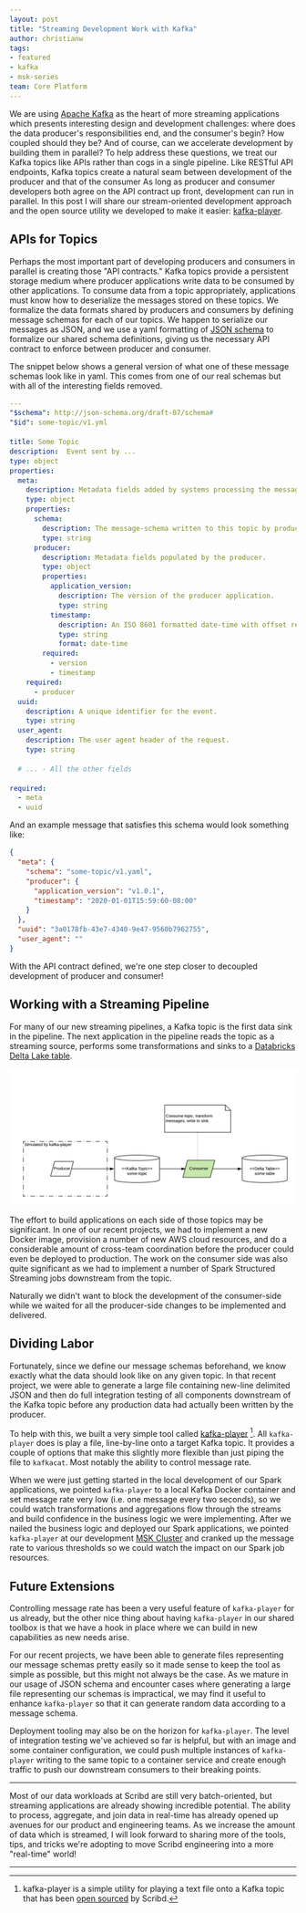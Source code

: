 ```yaml
---
layout: post
title: "Streaming Development Work with Kafka"
author: christianw
tags:
- featured
- kafka
- msk-series
team: Core Platform
---
```


We are using
[Apache Kafka](https://kafka.apache.org)
as the heart of more streaming applications which presents interesting
design and development challenges: where does the data producer's
responsibilities end, and the consumer's begin? How coupled should they be? And
of course, can we accelerate development by building them in parallel? To help
address these questions, we treat our Kafka topics like APIs rather than cogs
in a single pipeline.  Like RESTful API endpoints, Kafka topics create a
natural seam between development of the producer and that of the consumer As
long as producer and consumer developers both agree on the API contract up
front, development can run in parallel. In this post I will share our
stream-oriented development approach and the open source utility we developed to
make it easier: [kafka-player](https://github.com/scribd/kafka-player).


## APIs for Topics

Perhaps the most important part of developing producers and consumers in
parallel is creating those "API contracts." Kafka topics provide a persistent
storage medium where producer applications write data to be consumed by other
applications. To consume data from a topic appropriately, applications must
know how to deserialize the messages stored on these topics.  We formalize the
data formats shared by producers and consumers by defining message schemas for
each of our topics. We happen to serialize our messages as JSON, and we use a
yaml formatting of [JSON schema](https://json-schema.org/) to formalize our
shared schema definitions, giving us the necessary API contract to enforce
between producer and consumer.

The snippet below shows a general version of what one of these message schemas look like in yaml.
This comes from one of our real schemas but with all of the interesting fields removed.

```yaml
---
"$schema": http://json-schema.org/draft-07/schema#
"$id": some-topic/v1.yml

title: Some Topic
description:  Event sent by ...
type: object
properties:
  meta:
    description: Metadata fields added by systems processing the message.
    type: object
    properties:
      schema:
        description: The message-schema written to this topic by producers.
        type: string
      producer:
        description: Metadata fields populated by the producer.
        type: object
        properties:
          application_version:
            description: The version of the producer application.
            type: string
          timestamp:
            description: An ISO 8601 formatted date-time with offset representing the time when the event was handled by the producer. E.g. 2020-01-01T15:59:60-08:00.
            type: string
            format: date-time
        required:
          - version
          - timestamp
    required:
      - producer
  uuid:
    description: A unique identifier for the event.
    type: string
  user_agent:
    description: The user agent header of the request.
    type: string

  # ... - All the other fields

required:
  - meta
  - uuid
```

And an example message that satisfies this schema would look something like:

```json
{
  "meta": {
    "schema": "some-topic/v1.yaml",
    "producer": {
      "application_version": "v1.0.1",
      "timestamp": "2020-01-01T15:59:60-08:00"
    }
  },
  "uuid": "3a0178fb-43e7-4340-9e47-9560b7962755",
  "user_agent": ""
}
```

With the API contract defined, we're one step closer to decoupled development
of producer and consumer!


## Working with a Streaming Pipeline

For many of our new streaming pipelines, a Kafka topic is the first data sink in the pipeline.
The next application in the pipeline reads the topic as a streaming source, performs some transformations
and sinks to a [Databricks Delta Lake table](https://databricks.com/product/delta-lake-on-databricks).

![Streaming Pipeline](/post-images/2020-03-kafka-series/kafka-player-flow.png)


The effort to build applications on each side of those topics may be
significant.  In one of our recent projects, we had to implement a new Docker
image, provision a number of new AWS cloud resources, and do a considerable
amount of cross-team coordination before the producer could even be deployed to
production. The work on the consumer side was also quite significant as we had
to implement a number of Spark Structured Streaming jobs downstream from the
topic.

Naturally we didn't want to block the development of the consumer-side while we
waited for all the producer-side changes to be implemented and delivered.

## Dividing Labor

Fortunately, since we define our message schemas beforehand, we know exactly
what the data should look like on any given topic. In that recent project, we
were able to generate a large file containing new-line delimited JSON and then
do full integration testing of all components downstream of the Kafka topic
before any production data had actually been written by the producer.

To help with this, we built a very simple tool called [kafka-player](https://github.com/scribd/kafka-player) [^1].
All `kafka-player` does is play a file, line-by-line onto a target Kafka topic.
It provides a couple of options that make this slightly more flexible than just
piping the file to `kafkacat`. Most notably the ability to control
message rate.

When we were just getting started in the local development of our Spark applications, we pointed
`kafka-player` to a local Kafka Docker container and set message rate
very low (i.e. one message every two seconds), so we could watch transformations and aggregations
flow through the streams and build confidence in the business logic we were implementing.
After we nailed the business logic and deployed our Spark applications, we pointed `kafka-player` at our
development [MSK Cluster](https://aws.amazon.com/msk/) and cranked up the message rate
to various thresholds so we could watch the impact on our Spark job resources.

## Future Extensions

Controlling message rate has been a very useful feature of `kafka-player` for us already, but the
other nice thing about having `kafka-player` in our shared toolbox is that we have a hook in place where we can
build in new capabilities as new needs arise.

For our recent projects, we have been able to generate files
representing our message schemas pretty easily so it made sense to keep the tool
as simple as possible, but this might not always be the case.
As we mature in our usage of JSON schema and encounter cases where generating a large file representing our
schemas is impractical, we may find it useful to enhance `kafka-player` so that it can generate random data
according to a message schema.

Deployment tooling may also be on the horizon for `kafka-player`. The level of integration testing
we've achieved so far is helpful, but with an image and some container configuration,
we could push multiple instances of `kafka-player` writing to the same topic to a container
service and create enough traffic to push our downstream consumers to their breaking points.


---


Most of our data workloads at Scribd are still very batch-oriented, but
streaming applications are already showing incredible potential. The ability to
process, aggregate, and join data in real-time has already opened up avenues
for our product and engineering teams. As we increase the amount of data which
is streamed, I will look forward to sharing more of the tools, tips, and tricks
we're adopting to move Scribd engineering into a more "real-time" world!


---



[^1]: kafka-player is a simple utility for playing a text file onto a Kafka topic that has been [open sourced](https://github.com/scribd/kafka-player) by Scribd.
